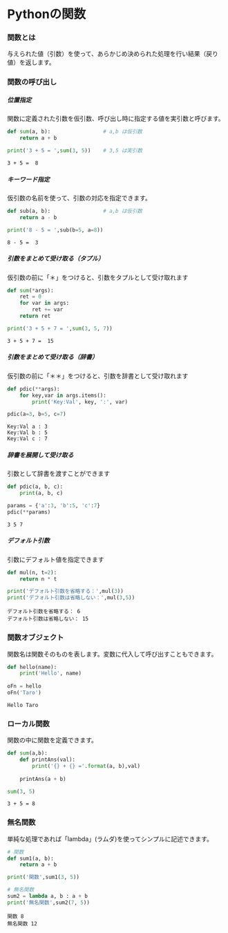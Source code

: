 # Pythonの関数
### 関数とは
与えられた値（引数）を使って、あらかじめ決められた処理を行い結果（戻り値）を返します。

### 関数の呼び出し
##### 位置指定
関数に定義された引数を仮引数、呼び出し時に指定する値を実引数と呼びます。


```python
def sum(a, b):                 # a,b は仮引数
    return a + b

print('3 + 5 = ',sum(3, 5))    # 3,5 は実引数
```

    3 + 5 =  8


##### キーワード指定
仮引数の名前を使って、引数の対応を指定できます。


```python
def sub(a, b):                 # a,b は仮引数
    return a - b

print('8 - 5 = ',sub(b=5, a=8))
```

    8 - 5 =  3


##### 引数をまとめて受け取る（タプル）
仮引数の前に「＊」をつけると、引数をタプルとして受け取れます


```python
def sum(*args):
    ret = 0
    for var in args:
        ret += var 
    return ret

print('3 + 5 + 7 = ',sum(3, 5, 7))
```

    3 + 5 + 7 =  15


##### 引数をまとめて受け取る（辞書）
仮引数の前に「＊＊」をつけると、引数を辞書として受け取れます


```python
def pdic(**args):
    for key,var in args.items():
        print('Key:Val', key, ':', var) 

pdic(a=3, b=5, c=7)
```

    Key:Val a : 3
    Key:Val b : 5
    Key:Val c : 7


##### 辞書を展開して受け取る
引数として辞書を渡すことができます


```python
def pdic(a, b, c):
    print(a, b, c) 

params = {'a':3, 'b':5, 'c':7}
pdic(**params)
```

    3 5 7


##### デフォルト引数
引数にデフォルト値を指定できます


```python
def mul(n, t=2):
    return n * t

print('デフォルト引数を省略する：',mul(3))
print('デフォルト引数は省略しない：',mul(3,5))
```

    デフォルト引数を省略する： 6
    デフォルト引数は省略しない： 15


### 関数オブジェクト
関数名は関数そのものを表します。変数に代入して呼び出すこともできます。


```python
def hello(name):
    print('Hello', name)
    
oFn = hello
oFn('Taro')
```

    Hello Taro


### ローカル関数
関数の中に関数を定義できます。


```python
def sum(a,b):
    def printAns(val):
        print('{} + {} ='.format(a, b),val)
        
    printAns(a + b)

sum(3, 5)
```

    3 + 5 = 8


### 無名関数
単純な処理であれば「lambda」(ラムダ)を使ってシンプルに記述できます。


```python
# 関数
def sum1(a, b):
    return a + b

print('関数',sum1(3, 5))

# 無名関数
sum2 = lambda a, b : a + b
print('無名関数',sum2(7, 5))
```

    関数 8
    無名関数 12
